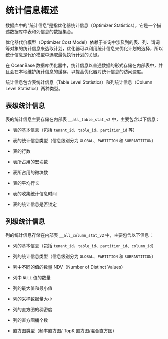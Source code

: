 统计信息概述 
===========================

数据库中的"统计信息"是指优化器统计信息（Optimizer Statistics），它是一个描述数据库中表和列信息的数据集合。

优化器代价模型（Optimizer Cost Model）依赖于查询中涉及到的表、列、谓词等对象的统计信息来选取计划，优化器可以利用统计信息来优化计划的选择，所以统计信息是代价模型中选取最优执行计划的关键。

在 OceanBase 数据库优化器中，统计信息以普通数据的形式存储在内部表中，并且会在本地维护统计信息的缓存，以提高优化器对统计信息的访问速度。

统计信息包含表统计信息（Table Level Statistics）和列统计信息（Column Level Statistics）两种类型。

表级统计信息 
---------------------------

表的统计信息主要存储在内部表 `__all_table_stat_v2` 中，主要包含以下信息：

* 表的基本信息（包括 `tenant_id`、`table_id`、`partition_id` 等）

  

* 表的统计信息类型（信息级别分为 `GLOBAL`、`PARTITION` 和 `SUBPARTITION`）

  

* 表的行数

  

* 表所占用的宏块数

  

* 表所占用的微块数

  

* 表的平均行长

  

* 表的收集统计信息时间

  

* 表的统计信息是否锁定

  




列级统计信息 
---------------------------

列的统计信息存储在内部表 `__all_column_stat_v2` 中，主要包含以下信息：

* 列的基本信息（包括 `tenant_id`、`table_id`、`partition_id`、`column_id`）

  

* 列的统计信息类型（信息级别分为 `GLOBAL`、`PARTITION` 和 `SUBPARTITION`）

  

* 列中不同的值的数量 NDV（Number of Distinct Values）

  

* 列中 `NULL` 值的数量

  

* 列的最大值和最小值

  

* 列的采样数据量大小

  

* 列的直方图的稠密度

  

* 列的直方图桶个数

  

* 直方图类型（频率直方图/ TopK 直方图/混合直方图）

  



